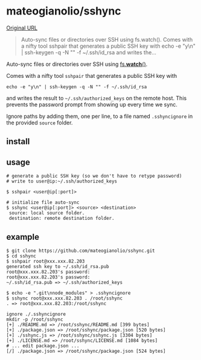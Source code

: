 # mateogianolio/sshync

[Original URL](https://github.com/mateogianolio/sshync)

> Auto-sync files or directories over SSH using fs.watch(). Comes with a nifty tool sshpair that generates a public SSH key with echo -e "y\n" | ssh-keygen -q -N "" -f ~/.ssh/id_rsa and writes the...

Auto-sync files or directories over SSH using [fs.**watch**()](https://nodejs.org/docs/latest/api/fs.html#fs_fs_watch_filename_options_listener).

Comes with a nifty tool `sshpair` that generates a public SSH key with

```
echo -e "y\n" | ssh-keygen -q -N "" -f ~/.ssh/id_rsa
```

and writes the result to `~/.ssh/authorized_keys` on the remote host. This prevents the password prompt from showing up every time we sync.

Ignore paths by adding them, one per line, to a file named `.sshyncignore` in the provided `source` folder.

## [](https://github.com/mateogianolio/sshync#install)install

## [](https://github.com/mateogianolio/sshync#usage)usage

```
# generate a public SSH key (so we don't have to retype password)
# write to user@ip:~/.ssh/authorized_keys

$ sshpair <user@ip[:port]>

# initialize file auto-sync
$ sshync <user@ip[:port]> <source> <destination>
 source: local source folder.
 destination: remote destination folder.
```

## [](https://github.com/mateogianolio/sshync#example)example

```
$ git clone https://github.com/mateogianolio/sshync.git
$ cd sshync
$ sshpair root@xxx.xxx.82.203
generated ssh key to ~/.ssh/id_rsa.pub
root@xxx.xxx.82.203's password:
root@xxx.xxx.82.203's password:
~/.ssh/id_rsa.pub => ~/.ssh/authorized_keys

$ echo -e ".git\nnode_modules" > .sshyncignore
$ sshync root@xxx.xxx.82.203 . /root/sshync
. => root@xxx.xxx.82.203:/root/sshync

ignore ./.sshyncignore
mkdir -p /root/sshync
[+] ./README.md => /root/sshync/README.md [399 bytes]
[+] ./package.json => /root/sshync/package.json [520 bytes]
[+] ./sshync.js => /root/sshync/sshync.js [3304 bytes]
[+] ./LICENSE.md => /root/sshync/LICENSE.md [1084 bytes]
# ... edit package.json ...
[/] ./package.json => /root/sshync/package.json [524 bytes]
```

